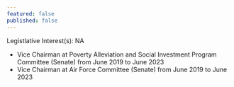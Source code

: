 ```yaml
---
featured: false
published: false
---
```

Legistlative Interest(s): NA

* Vice Chairman at Poverty Alleviation and Social Investment Program Committee (Senate) from June 2019 to June 2023
* Vice Chairman at Air Force Committee (Senate) from June 2019 to June 2023

